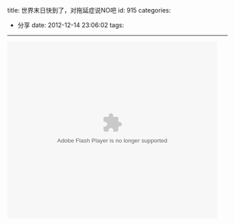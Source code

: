 title: 世界末日快到了，对拖延症说NO吧
id: 915
categories:
  - 分享
date: 2012-12-14 23:06:02
tags:
---

<object width="480" height="405" classid="clsid:d27cdb6e-ae6d-11cf-96b8-444553540000" codebase="http://download.macromedia.com/pub/shockwave/cabs/flash/swflash.cab#version=6,0,40,0"><param name="src" value="http://player.56.com/v_ODE0ODcwMTM.swf" /><param name="allowfullscreen" value="true" /><param name="allownetworking" value="all" /><param name="allowscriptaccess" value="always" /><embed width="480" height="405" type="application/x-shockwave-flash" src="http://player.56.com/v_ODE0ODcwMTM.swf" allowfullscreen="true" allownetworking="all" allowscriptaccess="always" /></object>